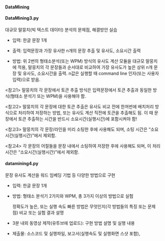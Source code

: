 #### DataMining

#### DataMining3.py

 대규모 말뭉치(빅 텍스트 데이터) 분석의 문제점, 해결방안 실습

- 입력: 한글 문장 1개

- 출력: 입력문장과 가장 유사한 n개의 문장 추출 및 유사도, 소요시간 출력

- 방법: 위 2번의 형태소분석(또는 WPM) 방식의 유사도 계산 모듈을 대규모 말뭉치에 적용, 말뭉치의 각 문장들과 순서대로 비교하여 가장 유사도가 높은 상위 n개 문장 및 유사도, 소요시간을 출력. n값은 실행할 때 command line 인자(또는 사용자 입력)으로 받음.

<참고1> 말뭉치의 각 문장에서 토큰 추출 방식은 입력문장에서 토큰 추출과 동일한 방식(형태소 분석기 또는 WPM)을 사용해야 함.

<참고2> 말뭉치의 각 문장에 대한 토큰 추출은 유사도 비교 전에 한꺼번에 배치처리 방식으로 처리하여 저장하는 방법, 또는 유사도 계산 직전에 토큰을 추출해도 됨. 이 때 문장에서 토큰 추출하는 시간을 반드시 소요시간(실행시간)에 포함시켜야 함!

<참고3> 말뭉치의 각 문장/라인을 미리 소팅한 후에 사용해도 되며, 소팅 시간은 “소요시간(실행시간)”에서 제외함.

<참고4> 각 문장의 어절들을 문장 내에서 소팅하여 저장한 후에 사용해도 되며, 이 처리시간은 “소요시간(실행시간)”에서 제외함.


#### datamining4.py

문장 유사도 계산을 워드 임베딩 기법 등 다양한 방법으로 구현

- 입력: 한글 문장 1개

- 방법: 형태소 분석기 2가지와 WPM, 총 3가지 이상의 방법으로 실험

  정확도가 높은, 또는 실행 속도 빠른 방법은 무엇인지(각 방법들의 특징 또는 문제점) 비교 또는 실험 결과 설명

- 3분 내외 동영상 제작(유투브에 업로드): 구현 방법 설명 및 실행 내용

- 제출물: 소스코드 및 실행파일, 보고서(실행속도 및 실행화면 스샷 포함),
